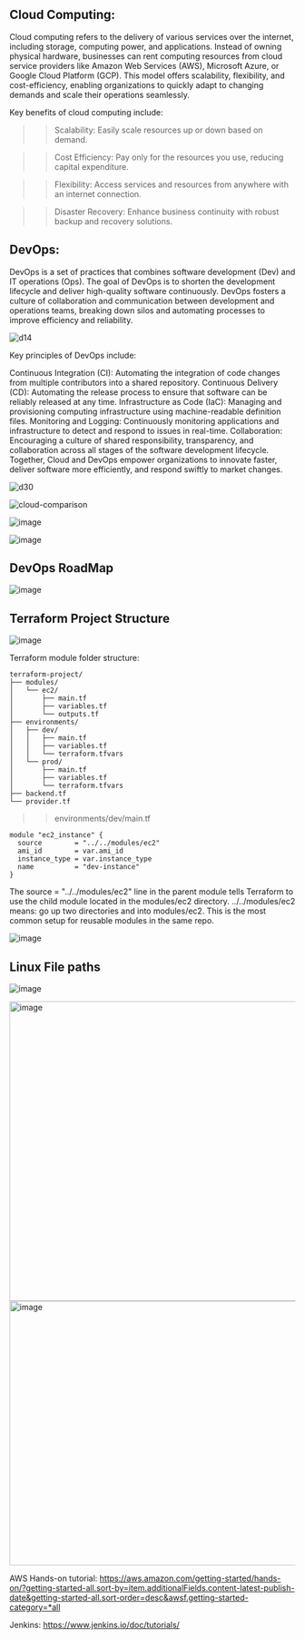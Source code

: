 ## Cloud Computing:
Cloud computing refers to the delivery of various services over the internet, including storage, computing power, and applications. Instead of owning physical hardware, businesses can rent computing resources from cloud service providers like Amazon Web Services (AWS), Microsoft Azure, or Google Cloud Platform (GCP). This model offers scalability, flexibility, and cost-efficiency, enabling organizations to quickly adapt to changing demands and scale their operations seamlessly.

Key benefits of cloud computing include:

>>Scalability: Easily scale resources up or down based on demand.

>>Cost Efficiency: Pay only for the resources you use, reducing capital expenditure.

>>Flexibility: Access services and resources from anywhere with an internet connection.

>>Disaster Recovery: Enhance business continuity with robust backup and recovery solutions.

## DevOps:
DevOps is a set of practices that combines software development (Dev) and IT operations (Ops). The goal of DevOps is to shorten the development lifecycle and deliver high-quality software continuously. DevOps fosters a culture of collaboration and communication between development and operations teams, breaking down silos and automating processes to improve efficiency and reliability.

![d14](https://github.com/pankajsao11/cloud/assets/81400644/5aa1dfc3-8cf6-4988-bcb7-c655ee21d6ba)


Key principles of DevOps include:

Continuous Integration (CI): Automating the integration of code changes from multiple contributors into a shared repository.
Continuous Delivery (CD): Automating the release process to ensure that software can be reliably released at any time.
Infrastructure as Code (IaC): Managing and provisioning computing infrastructure using machine-readable definition files.
Monitoring and Logging: Continuously monitoring applications and infrastructure to detect and respond to issues in real-time.
Collaboration: Encouraging a culture of shared responsibility, transparency, and collaboration across all stages of the software development lifecycle.
Together, Cloud and DevOps empower organizations to innovate faster, deliver software more efficiently, and respond swiftly to market changes.

![d30](https://github.com/pankajsao11/cloud/assets/81400644/5282ade5-e405-4c8f-9299-a6a93ba4ceed)

![cloud-comparison](https://github.com/user-attachments/assets/18d55d3f-3e17-4a6f-98da-55a66336aced)

![image](https://github.com/user-attachments/assets/cac584fa-0cfe-476a-874b-da6e5d31ee55)

![image](https://github.com/user-attachments/assets/9237fe2a-917d-4228-9edf-605acf73137c)

## DevOps RoadMap
![image](https://github.com/user-attachments/assets/5e93d97a-6c48-4a13-8d02-3b3a9f676440)

## Terraform Project Structure
![image](https://github.com/user-attachments/assets/c0996524-040a-46ef-bd44-9c412879e78c)

Terraform module folder structure:
```
terraform-project/
├── modules/
│   └── ec2/
│       ├── main.tf
│       ├── variables.tf
│       └── outputs.tf
├── environments/
│   ├── dev/
│   │   ├── main.tf
│   │   ├── variables.tf
│   │   └── terraform.tfvars
│   └── prod/
│       ├── main.tf
│       ├── variables.tf
│       └── terraform.tfvars
├── backend.tf
└── provider.tf
```
>> environments/dev/main.tf
```
module "ec2_instance" {
  source        = "../../modules/ec2"
  ami_id        = var.ami_id
  instance_type = var.instance_type
  name          = "dev-instance"
}
```
The source = "../../modules/ec2" line in the parent module tells Terraform to use the child module located in the modules/ec2 directory. 
../../modules/ec2 means: go up two directories and into modules/ec2. This is the most common setup for reusable modules in the same repo.

![image](https://github.com/user-attachments/assets/d0e4d3e9-c249-463a-bcd5-9af4305a16b7)

## Linux File paths
![image](https://github.com/user-attachments/assets/400fc320-b78e-4e34-8700-695e791887a6)


<img width="558" height="528" alt="image" src="https://github.com/user-attachments/assets/7c79becc-596f-4973-86e9-91f5e213fd0a" />

<img width="717" height="466" alt="image" src="https://github.com/user-attachments/assets/4ef77a45-f0ed-4a7a-a42a-1a42100e1321" />


AWS Hands-on tutorial: https://aws.amazon.com/getting-started/hands-on/?getting-started-all.sort-by=item.additionalFields.content-latest-publish-date&getting-started-all.sort-order=desc&awsf.getting-started-category=*all

Jenkins: https://www.jenkins.io/doc/tutorials/

